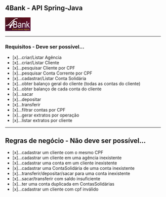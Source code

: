 ## 4Bank - API Spring-Java
<img src="./logo.png" width="82" height="44"/>

---

### Requisitos - Deve ser possível...

- [x]...criar/Listar Agência
- [x]...criar/Listar Cliente
- [x]...pesquisar Cliente por CPF
- [x]...pesquisar Conta Corrente por CPF
- [x]...cadastrar/Listar Conta Solidária
- [x]...obter balanço geral do cliente (todas as contas do cliente)
- [x]...obter balanço de cada conta do cliente
- [x]...sacar
- [x]...depositar
- [x]...transferir
- [x]...filtrar contas por CPF
- [x]...gerar extratos por operação
- [x]...listar extratos por cliente

---

## Regras de negócio - Não deve ser possível...

- [x]...cadastrar um cliente com o mesmo CPF
- [x]...cadastrar um cliente em uma agência inexistente
- [x]...cadastrar uma conta em um cliente inexistente
- [x]...cadastrar uma ContaSolidária de uma conta inexistente
- [x]...transferir/depositar/sacar para uma conta inexistente 
- [x]...sacar/transferir com saldo insuficiente
- [x]...ter uma conta duplicada em ContasSolidárias
- [x]...cadastrar um cliente com cpf inválido
